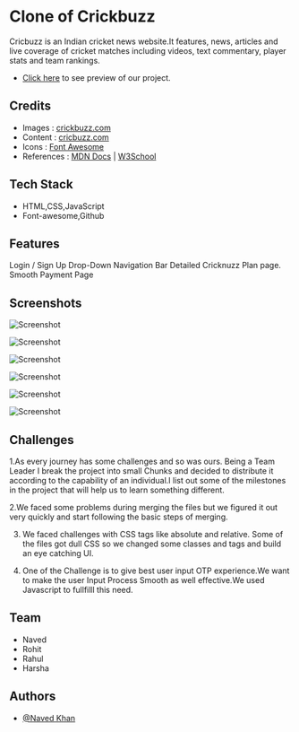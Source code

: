 # Clone of Crickbuzz
Cricbuzz is an Indian cricket news website.It features, news, articles and live coverage of cricket matches including videos, text commentary, player stats and team rankings.

- [Click here](https://awesome-sammet-2598d6.netlify.app/) to see preview of our project.

## Credits

- Images : [crickbuzz.com](https://www.cricbuzz.com/)
- Content : [cricbuzz.com](https://www.cricbuzz.com/)
- Icons : [Font Awesome](https://fontawesome.com/)
- References : [MDN Docs](https://developer.mozilla.org/en-US/) | [W3School](https://www.w3schools.com/)

## Tech Stack

- HTML,CSS,JavaScript
- Font-awesome,Github

## Features

Login / Sign Up
Drop-Down Navigation Bar
Detailed Cricknuzz Plan page.
Smooth Payment Page

## Screenshots

![Screenshot ](https://miro.medium.com/max/700/1*veVISyFkgRVXvhh9uVx1UQ.png)

![Screenshot ](https://miro.medium.com/max/700/1*sdXKe8tUf_oc8RT3hMadyg.png)

![Screenshot](https://cdn-images-1.medium.com/max/800/1*nEJAJtBlfDc3J2lo6O-8-g.png)

![Screenshot](https://cdn-images-1.medium.com/max/800/1*gBPL7wGOp2nPn682KLPDhA.png)

![Screenshot ](blob:https://medium.com/191fc0ea-1bf4-4a62-876a-2514e2af69ee)

![Screenshot](blob:https://medium.com/9ef3e867-b367-4061-ba29-96c18ac7d4f3)

## Challenges

1.As every journey has some challenges and so was ours. Being a Team Leader I break the project into small Chunks and decided to distribute it according to the capability of an individual.I list out some of the milestones in the project that will help us to learn something different.


2.We faced some problems during merging the files but we figured it out very quickly and start following the basic steps of merging.


3. We faced challenges with CSS tags like absolute and relative. Some of the files got dull CSS so we changed some classes and tags and build an eye catching UI.


4. One of the Challenge is to give best user input OTP experience.We want to make the user Input Process Smooth as well effective.We used Javascript to fullfilll this need.

## Team

- Naved 
- Rohit
- Rahul
- Harsha

## Authors

- [@Naved Khan](https://github.com/Navedphysicist/Crickbuzz)

